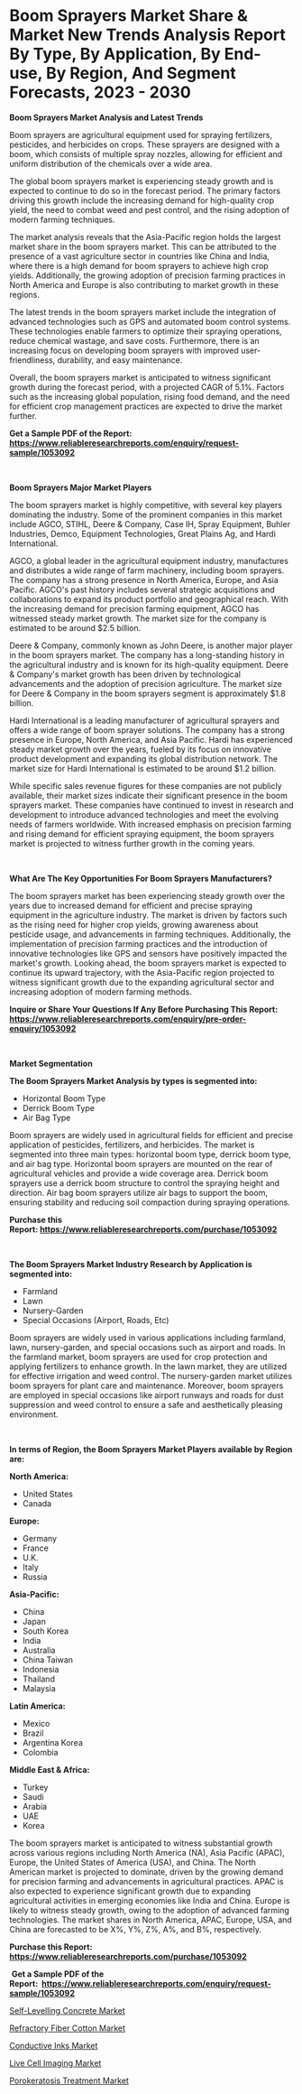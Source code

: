 <p><h1>Boom Sprayers Market Share & Market New Trends Analysis Report By Type, By Application, By End-use, By Region, And Segment Forecasts, 2023 - 2030</h1></p><p><strong>Boom Sprayers Market Analysis and Latest Trends</strong></p>
<p><p>Boom sprayers are agricultural equipment used for spraying fertilizers, pesticides, and herbicides on crops. These sprayers are designed with a boom, which consists of multiple spray nozzles, allowing for efficient and uniform distribution of the chemicals over a wide area.</p><p>The global boom sprayers market is experiencing steady growth and is expected to continue to do so in the forecast period. The primary factors driving this growth include the increasing demand for high-quality crop yield, the need to combat weed and pest control, and the rising adoption of modern farming techniques.</p><p>The market analysis reveals that the Asia-Pacific region holds the largest market share in the boom sprayers market. This can be attributed to the presence of a vast agriculture sector in countries like China and India, where there is a high demand for boom sprayers to achieve high crop yields. Additionally, the growing adoption of precision farming practices in North America and Europe is also contributing to market growth in these regions.</p><p>The latest trends in the boom sprayers market include the integration of advanced technologies such as GPS and automated boom control systems. These technologies enable farmers to optimize their spraying operations, reduce chemical wastage, and save costs. Furthermore, there is an increasing focus on developing boom sprayers with improved user-friendliness, durability, and easy maintenance.</p><p>Overall, the boom sprayers market is anticipated to witness significant growth during the forecast period, with a projected CAGR of 5.1%. Factors such as the increasing global population, rising food demand, and the need for efficient crop management practices are expected to drive the market further.</p></p>
<p><strong>Get a Sample PDF of the Report:&nbsp; <a href="https://www.reliableresearchreports.com/enquiry/request-sample/1053092">https://www.reliableresearchreports.com/enquiry/request-sample/1053092</a></strong></p>
<p>&nbsp;</p>
<p><strong>Boom Sprayers Major Market Players</strong></p>
<p><p>The boom sprayers market is highly competitive, with several key players dominating the industry. Some of the prominent companies in this market include AGCO, STIHL, Deere & Company, Case IH, Spray Equipment, Buhler Industries, Demco, Equipment Technologies, Great Plains Ag, and Hardi International. </p><p>AGCO, a global leader in the agricultural equipment industry, manufactures and distributes a wide range of farm machinery, including boom sprayers. The company has a strong presence in North America, Europe, and Asia Pacific. AGCO's past history includes several strategic acquisitions and collaborations to expand its product portfolio and geographical reach. With the increasing demand for precision farming equipment, AGCO has witnessed steady market growth. The market size for the company is estimated to be around $2.5 billion.</p><p>Deere & Company, commonly known as John Deere, is another major player in the boom sprayers market. The company has a long-standing history in the agricultural industry and is known for its high-quality equipment. Deere & Company's market growth has been driven by technological advancements and the adoption of precision agriculture. The market size for Deere & Company in the boom sprayers segment is approximately $1.8 billion.</p><p>Hardi International is a leading manufacturer of agricultural sprayers and offers a wide range of boom sprayer solutions. The company has a strong presence in Europe, North America, and Asia Pacific. Hardi has experienced steady market growth over the years, fueled by its focus on innovative product development and expanding its global distribution network. The market size for Hardi International is estimated to be around $1.2 billion.</p><p>While specific sales revenue figures for these companies are not publicly available, their market sizes indicate their significant presence in the boom sprayers market. These companies have continued to invest in research and development to introduce advanced technologies and meet the evolving needs of farmers worldwide. With increased emphasis on precision farming and rising demand for efficient spraying equipment, the boom sprayers market is projected to witness further growth in the coming years.</p></p>
<p>&nbsp;</p>
<p><strong>What Are The Key Opportunities For Boom Sprayers Manufacturers?</strong></p>
<p><p>The boom sprayers market has been experiencing steady growth over the years due to increased demand for efficient and precise spraying equipment in the agriculture industry. The market is driven by factors such as the rising need for higher crop yields, growing awareness about pesticide usage, and advancements in farming techniques. Additionally, the implementation of precision farming practices and the introduction of innovative technologies like GPS and sensors have positively impacted the market's growth. Looking ahead, the boom sprayers market is expected to continue its upward trajectory, with the Asia-Pacific region projected to witness significant growth due to the expanding agricultural sector and increasing adoption of modern farming methods.</p></p>
<p><strong>Inquire or Share Your Questions If Any Before Purchasing This Report: <a href="https://www.reliableresearchreports.com/enquiry/pre-order-enquiry/1053092">https://www.reliableresearchreports.com/enquiry/pre-order-enquiry/1053092</a></strong></p>
<p>&nbsp;</p>
<p><strong>Market Segmentation</strong></p>
<p><strong>The Boom Sprayers Market Analysis by types is segmented into:</strong></p>
<p><ul><li>Horizontal Boom Type</li><li>Derrick Boom Type</li><li>Air Bag Type</li></ul></p>
<p><p>Boom sprayers are widely used in agricultural fields for efficient and precise application of pesticides, fertilizers, and herbicides. The market is segmented into three main types: horizontal boom type, derrick boom type, and air bag type. Horizontal boom sprayers are mounted on the rear of agricultural vehicles and provide a wide coverage area. Derrick boom sprayers use a derrick boom structure to control the spraying height and direction. Air bag boom sprayers utilize air bags to support the boom, ensuring stability and reducing soil compaction during spraying operations.</p></p>
<p><strong>Purchase this Report:&nbsp;<a href="https://www.reliableresearchreports.com/purchase/1053092">https://www.reliableresearchreports.com/purchase/1053092</a></strong></p>
<p>&nbsp;</p>
<p><strong>The Boom Sprayers Market Industry Research by Application is segmented into:</strong></p>
<p><ul><li>Farmland</li><li>Lawn</li><li>Nursery-Garden</li><li>Special Occasions (Airport, Roads, Etc)</li></ul></p>
<p><p>Boom sprayers are widely used in various applications including farmland, lawn, nursery-garden, and special occasions such as airport and roads. In the farmland market, boom sprayers are used for crop protection and applying fertilizers to enhance growth. In the lawn market, they are utilized for effective irrigation and weed control. The nursery-garden market utilizes boom sprayers for plant care and maintenance. Moreover, boom sprayers are employed in special occasions like airport runways and roads for dust suppression and weed control to ensure a safe and aesthetically pleasing environment.</p></p>
<p>&nbsp;</p>
<p><strong>In terms of Region, the Boom Sprayers Market Players available by Region are:</strong></p>
<p>
    <p> <strong> North America: </strong>
        <ul>
            <li>United States</li>
            <li>Canada</li>
        </ul>
        </p> 
    <p> <strong> Europe: </strong>
        <ul>
            <li>Germany</li>
            <li>France</li>
            <li>U.K.</li>
            <li>Italy</li>
            <li>Russia</li>
        </ul>
        </p> 
    <p> <strong> Asia-Pacific: </strong>
        <ul>
            <li>China</li>
            <li>Japan</li>
            <li>South Korea</li>
            <li>India</li>
            <li>Australia</li>
            <li>China Taiwan</li>
            <li>Indonesia</li>
            <li>Thailand</li>
            <li>Malaysia</li>
        </ul>
        </p> 
    <p> <strong> Latin America: </strong>
        <ul>
            <li>Mexico</li>
            <li>Brazil</li>
            <li>Argentina Korea</li>
            <li>Colombia</li>
        </ul>
        </p> 
    <p> <strong> Middle East & Africa: </strong>
        <ul>
            <li>Turkey</li>
            <li>Saudi</li>
            <li>Arabia</li>
            <li>UAE</li>
            <li>Korea</li>
        </ul>
    </p>
    </p>
<p><p>The boom sprayers market is anticipated to witness substantial growth across various regions including North America (NA), Asia Pacific (APAC), Europe, the United States of America (USA), and China. The North American market is projected to dominate, driven by the growing demand for precision farming and advancements in agricultural practices. APAC is also expected to experience significant growth due to expanding agricultural activities in emerging economies like India and China. Europe is likely to witness steady growth, owing to the adoption of advanced farming technologies. The market shares in North America, APAC, Europe, USA, and China are forecasted to be X%, Y%, Z%, A%, and B%, respectively.</p></p>
<p><strong>Purchase this Report: <a href="https://www.reliableresearchreports.com/purchase/1053092">https://www.reliableresearchreports.com/purchase/1053092</a></strong></p>
<p>&nbsp;<strong>Get a Sample PDF of the Report:&nbsp;&nbsp;<a href="https://www.reliableresearchreports.com/enquiry/request-sample/1053092">https://www.reliableresearchreports.com/enquiry/request-sample/1053092</a></strong></p>
<p><strong></strong></p>
<p><p><a href="https://github.com/aliciawhite5576/Market-Research-Report-List-1/blob/main/self-levelling-concrete-market.md">Self-Levelling Concrete Market</a></p><p><a href="https://www.linkedin.com/pulse/refractory-fiber-cotton-market-share-amp-new-trends-analysis-9xw0e/">Refractory Fiber Cotton Market</a></p><p><a href="https://github.com/provorikovar/Market-Research-Report-List-1/blob/main/conductive-inks-market.md">Conductive Inks Market</a></p><p><a href="https://medium.com/@robbleannon/live-cell-imaging-market-the-key-to-successful-business-strategy-forecast-till-2030-a07294c9af7e">Live Cell Imaging Market</a></p><p><a href="https://medium.com/@russpollich/porokeratosis-treatment-market-insight-market-trends-growth-forecasted-from-2023-to-2030-07100c50adc2">Porokeratosis Treatment Market</a></p></p>